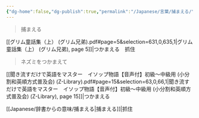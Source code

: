 ```yaml
---
{"dg-home":false,"dg-publish":true,"permalink":"/Japanese/言葉/捕まえる/","dgPassFrontmatter":true}
---
```



>  捕まえる  

[[グリム童話集（上） (グリム兄弟).pdf#page=5&selection=631,0,635,1\|グリム童話集（上） (グリム兄弟), page 5]]|つかまえる　抓住

> ネズミをつかまえて

[[聞き流すだけで英語をマスター　イソップ物語【音声付】初級～中級用 (小分割和英順方式普及会) (Z-Library).pdf#page=15&selection=63,0,66,1|聞き流すだけで英語をマスター　イソップ物語【音声付】初級～中級用 (小分割和英順方式普及会) (Z-Library), page 15]]|つかまえる

[[Japanese/辞書からの意味/捕まえる\|捕まえる]]|抓住